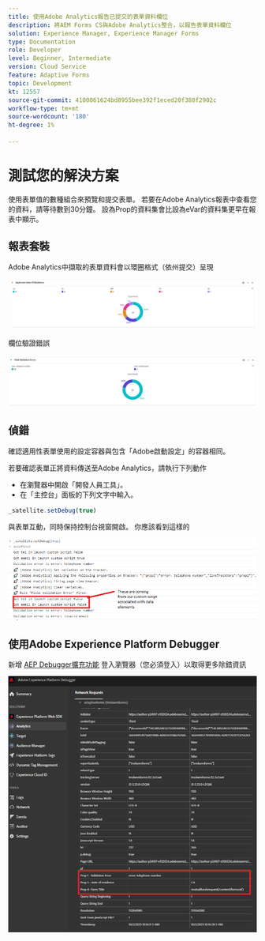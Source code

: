 ```yaml
---
title: 使用Adobe Analytics報告已提交的表單資料欄位
description: 將AEM Forms CS與Adobe Analytics整合，以報告表單資料欄位
solution: Experience Manager, Experience Manager Forms
type: Documentation
role: Developer
level: Beginner, Intermediate
version: Cloud Service
feature: Adaptive Forms
topic: Development
kt: 12557
source-git-commit: 4100061624bd8955bee392f1eced20f388f2902c
workflow-type: tm+mt
source-wordcount: '180'
ht-degree: 1%

---
```


# 測試您的解決方案

使用表單值的數種組合來預覽和提交表單。 若要在Adobe Analytics報表中查看您的資料，請等待數到30分鐘。 設為Prop的資料集會比設為eVar的資料集更早在報表中顯示。

## 報表套裝

Adobe Analytics中擷取的表單資料會以環圈格式（依州提交）呈現

![應用程式bystate](assets/donut.png)

欄位驗證錯誤

![field-validation-error](assets/donut-field-validation.png)

## 偵錯

確認適用性表單使用的設定容器與包含「Adobe啟動設定」的容器相同。

若要確認表單正將資料傳送至Adobe Analytics，請執行下列動作

* 在瀏覽器中開啟「開發人員工具」。
* 在「主控台」面板的下列文字中輸入。

```javascript
_satellite.setDebug(true)
```

與表單互動，同時保持控制台視窗開啟。 你應該看到這樣的

![console-debug](assets/debug.png)

## 使用Adobe Experience Platform Debugger

新增 [AEP Debugger擴充功能](https://experienceleague.adobe.com/docs/experience-platform/debugger/home.html) 登入瀏覽器（您必須登入）以取得更多除錯資訊

![platform-debugger](assets/platform-debugger.png)





